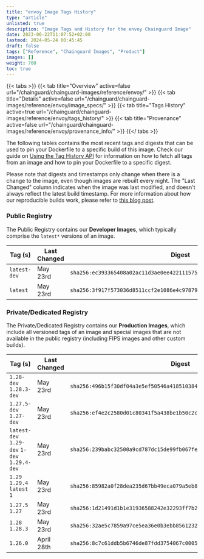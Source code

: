 ```yaml
---
title: "envoy Image Tags History"
type: "article"
unlisted: true
description: "Image Tags and History for the envoy Chainguard Image"
date: 2023-06-22T11:07:52+02:00
lastmod: 2024-05-24 00:45:45
draft: false
tags: ["Reference", "Chainguard Images", "Product"]
images: []
weight: 700
toc: true
---
```


{{< tabs >}}
{{< tab title="Overview" active=false url="/chainguard/chainguard-images/reference/envoy/" >}}
{{< tab title="Details" active=false url="/chainguard/chainguard-images/reference/envoy/image_specs/" >}}
{{< tab title="Tags History" active=true url="/chainguard/chainguard-images/reference/envoy/tags_history/" >}}
{{< tab title="Provenance" active=false url="/chainguard/chainguard-images/reference/envoy/provenance_info/" >}}
{{</ tabs >}}

The following tables contains the most recent tags and digests that can be used to pin your Dockerfile to a specific build of this image. Check our guide on [Using the Tag History API](/chainguard/chainguard-images/using-the-tag-history-api/) for information on how to fetch all tags from an image and how to pin your Dockerfile to a specific digest.

Please note that digests and timestamps only change when there is a change to the image, even though images are rebuilt every night. The "Last Changed" column indicates when the image was last modified, and doesn't always reflect the latest build timestamp. For more information about how our reproducible builds work, please refer to [this blog post](https://www.chainguard.dev/unchained/reproducing-chainguards-reproducible-image-builds).

### Public Registry
The Public Registry contains our **Developer Images**, which typically comprise the `latest*` versions of an image.

| Tag (s)       | Last Changed | Digest                                                                    |
|---------------|--------------|---------------------------------------------------------------------------|
|  `latest-dev` | May 23rd     | `sha256:ec393365408a02ac11d3ae0ee4221115753074de7ecb742844aa9bee47e8e2c7` |
|  `latest`     | May 23rd     | `sha256:3f917f573036d8511ccf2e1086e4c97879f495f9f5d1677fcc300c9aa7dfb2b9` |


### Private/Dedicated Registry
The Private/Dedicated Registry contains our **Production Images**, which include all versioned tags of an image and special images that are not available in the public registry (including FIPS images and other custom builds).

| Tag (s)                                       | Last Changed | Digest                                                                    |
|-----------------------------------------------|--------------|---------------------------------------------------------------------------|
|  `1.28-dev` `1.28.3-dev`                      | May 23rd     | `sha256:496b15f30df04a3e5ef50546a41851038490adddf5acf69e524ee5a42dead899` |
|  `1.27.5-dev` `1.27-dev`                      | May 23rd     | `sha256:ef4e2c2580d01c80341f5a438be1b50c2c065c04023ef7dd8bd6f209bbad16fa` |
|  `latest-dev` `1.29-dev` `1-dev` `1.29.4-dev` | May 23rd     | `sha256:239babc32500a9cd787dc15de99fb067fe900d529e3c8e129bc151f5eba13663` |
|  `1.29` `1.29.4` `latest` `1`                 | May 23rd     | `sha256:85982a0f28dea235d67bb49eca079a5eb85e7c0952a331075f1d20b9cc28d72b` |
|  `1.27.5` `1.27`                              | May 23rd     | `sha256:1d21491d1b1e31936588242e32293ff7b23cf1f2af5e7e4f5150a6a0c8695a19` |
|  `1.28` `1.28.3`                              | May 23rd     | `sha256:32ae5c7859a97ce5ea36e0b3ebb85612321e2b499e1a70d6689834844512753c` |
|  `1.26.0`                                     | April 28th   | `sha256:8c7c61ddb5b6746de87fdd3754067c0005a709e113d0da02cec67686d267538c` |

